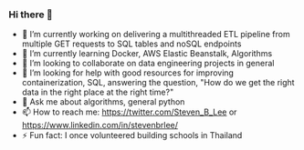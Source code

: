 ### Hi there 👋


- 🔭 I’m currently working on delivering a multithreaded ETL pipeline from multiple GET requests to SQL tables and noSQL endpoints
- 🌱 I’m currently learning Docker, AWS Elastic Beanstalk, Algorithms
- 👯 I’m looking to collaborate on data engineering projects in general
- 🤔 I’m looking for help with good resources for improving containerization, SQL, answering the question, "How do we get the right data in the right place at the right time?"
- 💬 Ask me about algorithms, general python
- 📫 How to reach me: https://twitter.com/Steven_B_Lee or https://www.linkedin.com/in/stevenbrlee/
- ⚡ Fun fact: I once volunteered building schools in Thailand
